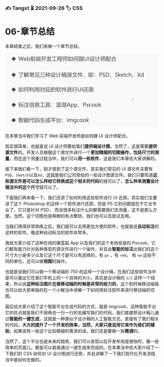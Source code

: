 ### ✍️ Tangxt ⏳ 2021-09-26 🏷️ CSS

# 06-章节总结

本章结束之后，我们来做一个章节总结。

![章节总结](assets/img/2021-09-26-22-52-47.png)

在本章当中我们学习了 Web 前端开发师是如何跟 UI 设计师配合。

其实很简单，也就是说 UI 设计师要给我们**提供端设计图**，当然了，这是需要**提供源文件**的。开发人员根据这个源文件进行一个**更加精细的切图操作，包括尺寸的测量**。而在这个测量过程当中，我们可以**用一些软件**，这是我们本章给大家讲解的。

接下来我们看一下，刚才提到了这个源文件，其实我们常见的 UI 源文件主要有`PSD`、`Sketch`以及`Xd`，这就是我们公司常给的一些设计图源文件。我们只要知道**这些源文件是可以怎么样给它转换成这个相关的代码**的就可以了，**怎么样来测量设计稿当中的这个尺寸**就可以了。

下面我们再来看一下，我们还讲了如何利用这些软件进行 UI 还原。其实我们主要讲了这个 Photoshop 的这样一个软件进行还原。但是 PS 它的问题就在于它太专业了，它只是针对 PSD， 而且很多标注什么的都需要我们去测量，这不是那么方便。当然，这个切图也是稍微的有点繁琐，我们也可以去尝试去用。

当我们用得非常熟练之后，我们就可以去用更加方便的软件，也就是说**自动标注**的这样的软件。像这种自动标注的软件非常多。

我给大家介绍了这种在线的像蓝狐 App 以及我们的这个本地安装的 Pxcook，它们都有能力针对各种类型的源文件进行一个操作，并且会**智能的标注**出我们的这个尺寸大小是多少以及它这个尺寸是可以有选择的，有 `px` ，有 `rem`， 有 `vw` 这些不同的单位，还可以做**倍图**的操作。

也就是说我们可以做一个移动端的 750 的这样一个设计稿，在我们这些软件当中是可以量出它在我们手机上的一个具体的大小，其实是设计稿的 `1/2` 这样一个结果，所以说**这种标注图片在做移动端的时候是非常的给力的**，这个到时候移动端我也可以给大家单独的在一个小解当中讲解一下如何用标注软件来进行移动端的切图。

最后给大家介绍了这个智能平台生成代码的方式，就是 imgcook，这种智能平台它的优点就是我们不用再去一行一行的去编写我们的代码，我们直接把设计稿儿通过**智能的一键生成**，这就是一种类似于设计稿的人工智能方式，直接有了我们相关的代码，**大大的提升了一个开发的效率，当然，大家只是说用它来作为我们的辅助**。如果说有一些这个比较精细的需求的话，我们还是要做一些**微调**的。

当然了，这个平台也是未来的趋势，我们可以发现以后开发布局是很快的，像一些简单的页面儿，都是可以直接通过一键生成来完成的。在本章当中给大家介绍了一下我们的 CSS 如何对 UI 设计图进行还原，并且讲解了一下我们现代化开发流程当中是如何去做的。